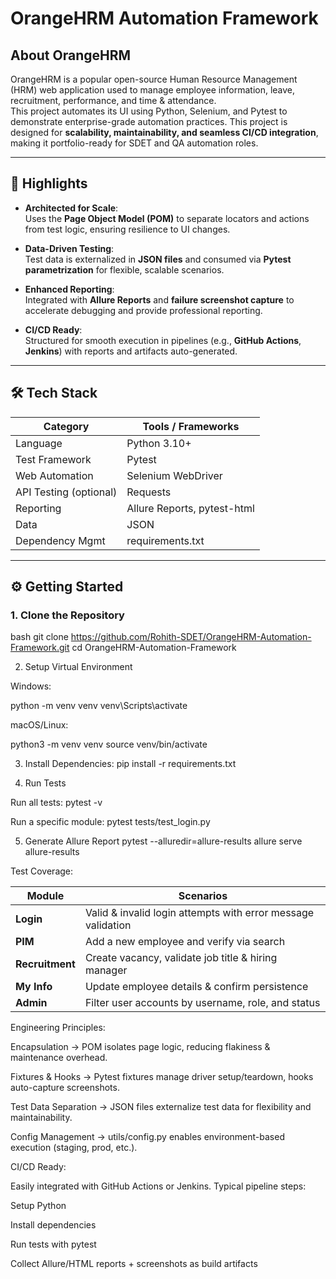 # OrangeHRM Automation Framework

## About OrangeHRM
OrangeHRM is a popular open-source Human Resource Management (HRM) web application used to manage employee information, leave, recruitment, performance, and time & attendance.  
This project automates its UI using Python, Selenium, and Pytest to demonstrate enterprise-grade automation practices.
This project is designed for **scalability, maintainability, and seamless CI/CD integration**, making it portfolio-ready for SDET and QA automation roles.

---

## 🚀 Highlights

- **Architected for Scale**:  
  Uses the **Page Object Model (POM)** to separate locators and actions from test logic, ensuring resilience to UI changes.  

- **Data-Driven Testing**:  
  Test data is externalized in **JSON files** and consumed via **Pytest parametrization** for flexible, scalable scenarios.  

- **Enhanced Reporting**:  
  Integrated with **Allure Reports** and **failure screenshot capture** to accelerate debugging and provide professional reporting.  

- **CI/CD Ready**:  
  Structured for smooth execution in pipelines (e.g., **GitHub Actions**, **Jenkins**) with reports and artifacts auto-generated.  

---

## 🛠 Tech Stack

| Category             | Tools / Frameworks              |
|----------------------|----------------------------------|
| Language             | Python 3.10+                    |
| Test Framework       | Pytest                          |
| Web Automation       | Selenium WebDriver              |
| API Testing (optional)| Requests                       |
| Reporting            | Allure Reports, pytest-html     |
| Data                 | JSON                            |
| Dependency Mgmt      | requirements.txt                |

---

## ⚙️ Getting Started

### 1. Clone the Repository
bash
git clone https://github.com/Rohith-SDET/OrangeHRM-Automation-Framework.git
cd OrangeHRM-Automation-Framework

2. Setup Virtual Environment

Windows:

python -m venv venv
venv\Scripts\activate


macOS/Linux:

python3 -m venv venv
source venv/bin/activate

3. Install Dependencies:
pip install -r requirements.txt

4. Run Tests

Run all tests:
pytest -v


Run a specific module:
pytest tests/test_login.py

5. Generate Allure Report
pytest --alluredir=allure-results
allure serve allure-results

Test Coverage:

| Module          | Scenarios                                                    |
| --------------- | ------------------------------------------------------------ |
| **Login**       | Valid & invalid login attempts with error message validation |
| **PIM**         | Add a new employee and verify via search                     |
| **Recruitment** | Create vacancy, validate job title & hiring manager          |
| **My Info**     | Update employee details & confirm persistence                |
| **Admin**       | Filter user accounts by username, role, and status           |

Engineering Principles:

Encapsulation → POM isolates page logic, reducing flakiness & maintenance overhead.

Fixtures & Hooks → Pytest fixtures manage driver setup/teardown, hooks auto-capture screenshots.

Test Data Separation → JSON files externalize test data for flexibility and maintainability.

Config Management → utils/config.py enables environment-based execution (staging, prod, etc.).


CI/CD Ready:

Easily integrated with GitHub Actions or Jenkins. Typical pipeline steps:

Setup Python

Install dependencies

Run tests with pytest

Collect Allure/HTML reports + screenshots as build artifacts


